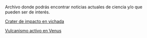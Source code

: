 Archivo donde podrás encontrar noticias actuales de ciencia y/o que pueden ser de interés.

[Crater de impacto en vichada](https://agenciadenoticias.unal.edu.co/detalle/article/rio-vichada-albergaria-primera-estructura-de-impacto-de-asteroide-en-el-pais.html?fbclid=IwAR2vYr1-INX9IomWtuUFQrSnh7hf3DoQsfrPHVf9MVUmKta_gp9lvFzFIfE)  

[Vulcanismo activo en Venus](https://apod.nasa.gov/apod/ap200114.html?fbclid=IwAR1V2ahKpi2HZ6-NY3gI3a4mmAp8boK_lQuaNemOz-vcTaHyZxDorhai51w)  

